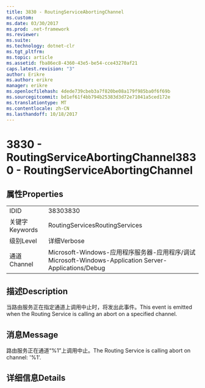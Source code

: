 ```yaml
---
title: 3830 - RoutingServiceAbortingChannel
ms.custom: 
ms.date: 03/30/2017
ms.prod: .net-framework
ms.reviewer: 
ms.suite: 
ms.technology: dotnet-clr
ms.tgt_pltfrm: 
ms.topic: article
ms.assetid: fba86ec8-4360-43e5-be54-cce43270af21
caps.latest.revision: "3"
author: Erikre
ms.author: erikre
manager: erikre
ms.openlocfilehash: 4dede739cbeb3a7f820be08a179f985ba0f6f69b
ms.sourcegitcommit: bd1ef61f4bb794b25383d3d72e71041a5ced172e
ms.translationtype: MT
ms.contentlocale: zh-CN
ms.lasthandoff: 10/18/2017
---
```

# <a name="3830---routingserviceabortingchannel"></a><span data-ttu-id="5af76-102">3830 - RoutingServiceAbortingChannel</span><span class="sxs-lookup"><span data-stu-id="5af76-102">3830 - RoutingServiceAbortingChannel</span></span>
## <a name="properties"></a><span data-ttu-id="5af76-103">属性</span><span class="sxs-lookup"><span data-stu-id="5af76-103">Properties</span></span>  
  
|||  
|-|-|  
|<span data-ttu-id="5af76-104">ID</span><span class="sxs-lookup"><span data-stu-id="5af76-104">ID</span></span>|<span data-ttu-id="5af76-105">3830</span><span class="sxs-lookup"><span data-stu-id="5af76-105">3830</span></span>|  
|<span data-ttu-id="5af76-106">关键字</span><span class="sxs-lookup"><span data-stu-id="5af76-106">Keywords</span></span>|<span data-ttu-id="5af76-107">RoutingServices</span><span class="sxs-lookup"><span data-stu-id="5af76-107">RoutingServices</span></span>|  
|<span data-ttu-id="5af76-108">级别</span><span class="sxs-lookup"><span data-stu-id="5af76-108">Level</span></span>|<span data-ttu-id="5af76-109">详细</span><span class="sxs-lookup"><span data-stu-id="5af76-109">Verbose</span></span>|  
|<span data-ttu-id="5af76-110">通道</span><span class="sxs-lookup"><span data-stu-id="5af76-110">Channel</span></span>|<span data-ttu-id="5af76-111">Microsoft-Windows-应用程序服务器-应用程序/调试</span><span class="sxs-lookup"><span data-stu-id="5af76-111">Microsoft-Windows-Application Server-Applications/Debug</span></span>|  
  
## <a name="description"></a><span data-ttu-id="5af76-112">描述</span><span class="sxs-lookup"><span data-stu-id="5af76-112">Description</span></span>  
 <span data-ttu-id="5af76-113">当路由服务正在指定通道上调用中止时，将发出此事件。</span><span class="sxs-lookup"><span data-stu-id="5af76-113">This event is emitted when the Routing Service is calling an abort on a specified channel.</span></span>  
  
## <a name="message"></a><span data-ttu-id="5af76-114">消息</span><span class="sxs-lookup"><span data-stu-id="5af76-114">Message</span></span>  
 <span data-ttu-id="5af76-115">路由服务正在通道“%1”上调用中止。</span><span class="sxs-lookup"><span data-stu-id="5af76-115">The Routing Service is calling abort on channel: '%1'.</span></span>  
  
## <a name="details"></a><span data-ttu-id="5af76-116">详细信息</span><span class="sxs-lookup"><span data-stu-id="5af76-116">Details</span></span>
